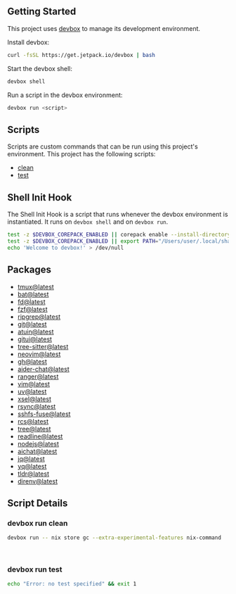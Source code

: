 <!-- gen-readme start - generated by https://github.com/jetify-com/devbox/ -->
## Getting Started
This project uses [devbox](https://github.com/jetify-com/devbox) to manage its development environment.

Install devbox:
```sh
curl -fsSL https://get.jetpack.io/devbox | bash
```

Start the devbox shell:
```sh 
devbox shell
```

Run a script in the devbox environment:
```sh
devbox run <script>
```
## Scripts
Scripts are custom commands that can be run using this project's environment. This project has the following scripts:

* [clean](#devbox-run-clean)
* [test](#devbox-run-test)

## Shell Init Hook
The Shell Init Hook is a script that runs whenever the devbox environment is instantiated. It runs 
on `devbox shell` and on `devbox run`.
```sh
test -z $DEVBOX_COREPACK_ENABLED || corepack enable --install-directory "/Users/user/.local/share/chezmoi/home/dot_local/share/devbox/global/default/.devbox/virtenv/nodejs/corepack-bin/"
test -z $DEVBOX_COREPACK_ENABLED || export PATH="/Users/user/.local/share/chezmoi/home/dot_local/share/devbox/global/default/.devbox/virtenv/nodejs/corepack-bin/:$PATH"
echo 'Welcome to devbox!' > /dev/null
```

## Packages

* [tmux@latest](https://www.nixhub.io/packages/tmux)
* [bat@latest](https://www.nixhub.io/packages/bat)
* [fd@latest](https://www.nixhub.io/packages/fd)
* [fzf@latest](https://www.nixhub.io/packages/fzf)
* [ripgrep@latest](https://www.nixhub.io/packages/ripgrep)
* [git@latest](https://www.nixhub.io/packages/git)
* [atuin@latest](https://www.nixhub.io/packages/atuin)
* [gitui@latest](https://www.nixhub.io/packages/gitui)
* [tree-sitter@latest](https://www.nixhub.io/packages/tree-sitter)
* [neovim@latest](https://www.nixhub.io/packages/neovim)
* [gh@latest](https://www.nixhub.io/packages/gh)
* [aider-chat@latest](https://www.nixhub.io/packages/aider-chat)
* [ranger@latest](https://www.nixhub.io/packages/ranger)
* [vim@latest](https://www.nixhub.io/packages/vim)
* [uv@latest](https://www.nixhub.io/packages/uv)
* [xsel@latest](https://www.nixhub.io/packages/xsel)
* [rsync@latest](https://www.nixhub.io/packages/rsync)
* [sshfs-fuse@latest](https://www.nixhub.io/packages/sshfs-fuse)
* [rcs@latest](https://www.nixhub.io/packages/rcs)
* [tree@latest](https://www.nixhub.io/packages/tree)
* [readline@latest](https://www.nixhub.io/packages/readline)
* [nodejs@latest](https://www.nixhub.io/packages/nodejs)
* [aichat@latest](https://www.nixhub.io/packages/aichat)
* [jq@latest](https://www.nixhub.io/packages/jq)
* [yq@latest](https://www.nixhub.io/packages/yq)
* [tldr@latest](https://www.nixhub.io/packages/tldr)
* [direnv@latest](https://www.nixhub.io/packages/direnv)

## Script Details

### devbox run clean
```sh
devbox run -- nix store gc --extra-experimental-features nix-command
```
&ensp;

### devbox run test
```sh
echo "Error: no test specified" && exit 1
```
&ensp;



<!-- gen-readme end -->

